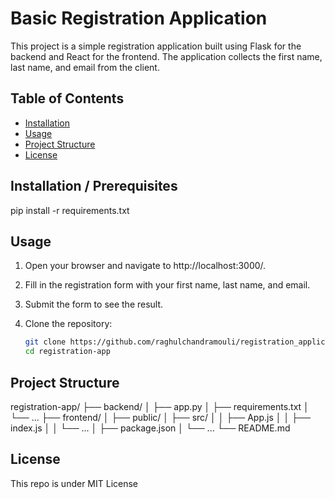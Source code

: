 # Basic Registration Application

This project is a simple registration application built using Flask for the backend and React for the frontend. The application collects the first name, last name, and email from the client.

## Table of Contents

- [Installation](#installation)
- [Usage](#usage)
- [Project Structure](#project-structure)
- [License](#license)

## Installation / Prerequisites
pip install -r requirements.txt

## Usage
1. Open your browser and navigate to http://localhost:3000/.
2. Fill in the registration form with your first name, last name, and email.
3. Submit the form to see the result.


1. Clone the repository:

   ```bash
   git clone https://github.com/raghulchandramouli/registration_application
   cd registration-app

## Project Structure

registration-app/
├── backend/
│   ├── app.py
│   ├── requirements.txt
│   └── ...
├── frontend/
│   ├── public/
│   ├── src/
│   │   ├── App.js
│   │   ├── index.js
│   │   └── ...
│   ├── package.json
│   └── ...
└── README.md

## License

This repo is under MIT License


